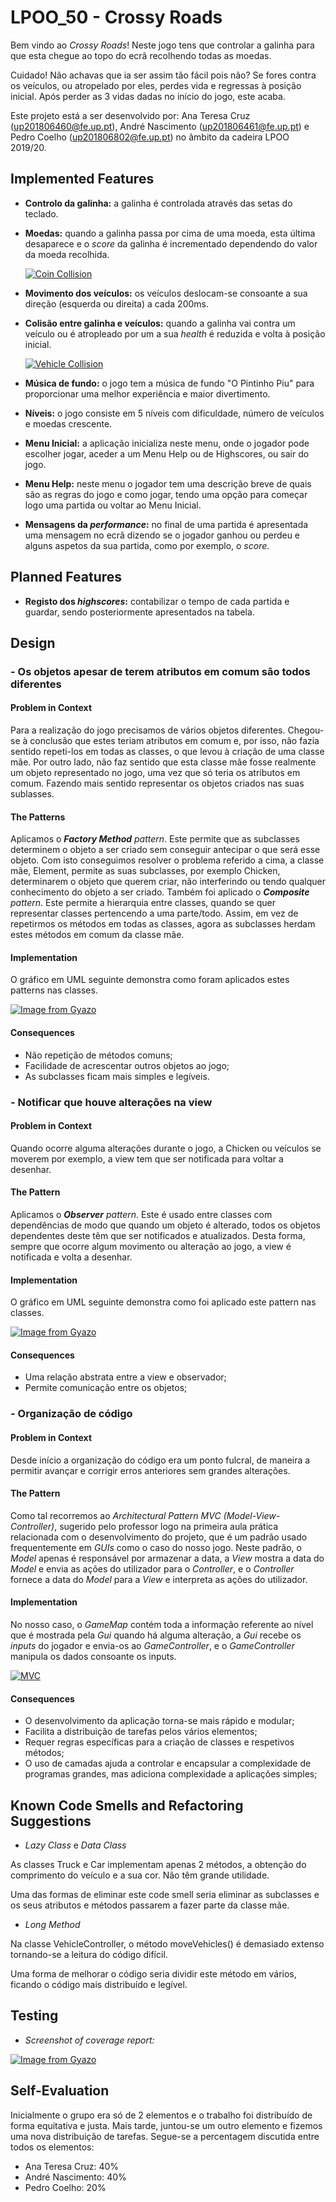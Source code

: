 # LPOO_50 - Crossy Roads

Bem vindo ao _Crossy Roads_! Neste jogo tens que controlar a galinha para que esta chegue ao topo do ecrã recolhendo todas as moedas.

Cuidado! Não achavas que ia ser assim tão fácil pois não? Se fores contra os veículos, ou atropelado por eles, perdes vida e regressas à posição inicial. Após perder as 3 vidas dadas no início do jogo, este acaba.

Este projeto está a ser desenvolvido por: Ana Teresa Cruz (up201806460@fe.up.pt), André Nascimento (up201806461@fe.up.pt) e Pedro Coelho (up201806802@fe.up.pt) no âmbito da cadeira LPOO 2019/20.

## Implemented Features 

- **Controlo da galinha:** a galinha é controlada através das setas do teclado.
- **Moedas:** quando a galinha passa por cima de uma moeda, esta última desaparece e o _score_ da galinha é incrementado dependendo do valor da moeda recolhida.

    [![Coin Collision](https://i.gyazo.com/05353e3bb1c16635ddc19c38356e0810.gif)](https://gyazo.com/05353e3bb1c16635ddc19c38356e0810)

- **Movimento dos veículos:** os veículos deslocam-se consoante a sua direção (esquerda ou direita) a cada 200ms.
- **Colisão entre galinha e veículos:** quando a galinha vai contra um veículo ou é atropleado por um a sua _health_ é reduzida e volta à posição inicial.

    [![Vehicle Collision](https://i.gyazo.com/63df273c94498e994c27186b530ddefa.gif)](https://gyazo.com/63df273c94498e994c27186b530ddefa)

- **Música de fundo:** o jogo tem a música de fundo "O Pintinho Piu" para proporcionar uma melhor experiência e maior divertimento.
- **Níveis:** o jogo consiste em 5 níveis com dificuldade, número de veículos e moedas crescente.
- **Menu Inicial:** a aplicação inicializa neste menu, onde o jogador pode escolher jogar, aceder a um Menu Help ou de Highscores, ou sair do jogo.
- **Menu Help:** neste menu o jogador tem uma descrição breve de quais são as regras do jogo e como jogar, tendo uma opção para começar logo uma partida ou voltar ao Menu Inicial.   
- **Mensagens da _performance_:** no final de uma partida é apresentada uma mensagem no ecrã dizendo se o jogador ganhou ou perdeu e alguns aspetos da sua partida, como por exemplo, o _score_.
 
## Planned Features

- **Registo dos _highscores_:** contabilizar o tempo de cada partida e guardar, sendo posteriormente apresentados na tabela.

## Design

### - Os objetos apesar de terem atributos em comum são todos diferentes

#### Problem in Context

Para a realização do jogo precisamos de vários objetos diferentes. Chegou-se à conclusão que estes teriam atributos em comum e, por isso, não fazia sentido repeti-los em todas as classes, o que levou à criação de uma classe mãe.
Por outro lado, não faz sentido que esta classe mãe fosse realmente um objeto representado no jogo, uma vez que só teria os atributos em comum. Fazendo mais sentido representar os objetos criados nas suas sublasses.

#### The Patterns

Aplicamos o _**Factory Method**_ _pattern_. Este permite que as subclasses determinem o objeto a ser criado sem conseguir antecipar o que será esse objeto. Com isto conseguimos resolver o problema referido a cima, a classe mãe, Element, permite as suas subclasses, por exemplo Chicken, determinarem o objeto que querem criar, não interferindo ou tendo qualquer conhecimento do objeto a ser criado.
Também foi aplicado o _**Composite**_ _pattern_. Este permite a hierarquia entre classes, quando se quer representar classes pertencendo a uma parte/todo. Assim, em vez de repetirmos os métodos em todas as classes, agora as subclasses herdam estes métodos em comum da classe mãe.

#### Implementation
O gráfico em UML seguinte demonstra como foram aplicados estes patterns nas classes.

[![Image from Gyazo](https://i.gyazo.com/af6e6d09cc0b7abdb3a8862e4b31a973.png)](https://gyazo.com/af6e6d09cc0b7abdb3a8862e4b31a973)

#### Consequences

- Não repetição de métodos comuns;
- Facilidade de acrescentar outros objetos ao jogo;
- As subclasses ficam mais simples e legíveis.

### - Notificar que houve alterações na view

#### Problem in Context

Quando ocorre alguma alterações durante o jogo, a Chicken ou veículos se moverem por exemplo, a view tem que ser notificada para voltar a desenhar.

#### The Pattern

Aplicamos o _**Observer**_ _pattern_. Este é usado entre classes com dependências de modo que quando um objeto é alterado, todos os objetos dependentes deste têm que ser notificados e atualizados. Desta forma, sempre que ocorre algum movimento ou alteração ao jogo, a view é notificada e volta a desenhar.

#### Implementation
O gráfico em UML seguinte demonstra como foi aplicado este pattern nas classes.

[![Image from Gyazo](https://i.gyazo.com/98fc64d7ec1815f01be4c2108791a78e.png)](https://gyazo.com/98fc64d7ec1815f01be4c2108791a78e)

#### Consequences

- Uma relação abstrata entre a view e observador;
- Permite comunicação entre os objetos;

### - Organização de código

#### Problem in Context

Desde início a organização do código era um ponto fulcral, de maneira a permitir avançar e corrigir erros anteriores sem grandes alterações.

#### The Pattern

Como tal recorremos ao _Architectural Pattern_ _MVC (Model-View-Controller)_, sugerido pelo professor logo na primeira aula prática relacionada com o desenvolvimento do projeto, que é um padrão usado frequentemente em _GUIs_ como o caso do nosso jogo.
Neste padrão, o _Model_ apenas é responsável por armazenar a data, a _View_ mostra a data do _Model_ e envia as ações do utilizador para o _Controller_, e o _Controller_ fornece a data do _Model_ para a _View_ e interpreta as ações do utilizador.

#### Implementation

No nosso caso, o _GameMap_ contém toda a informação referente ao nível que é mostrada pela _Gui_ quando há alguma alteração, a _Gui_ recebe os _inputs_ do jogador e envia-os ao _GameController_, e o _GameController_ manipula os dados consoante os inputs.

[![MVC](https://i.gyazo.com/0efec72c41247b5e6ce85dabb795bb89.png)](https://gyazo.com/0efec72c41247b5e6ce85dabb795bb89)

#### Consequences

- O desenvolvimento da aplicação torna-se mais rápido e modular;
- Facilita a distribuição de tarefas pelos vários elementos;
- Requer regras específicas para a criação de classes e respetivos métodos;
- O uso de camadas ajuda a controlar e encapsular a complexidade de programas grandes, mas adiciona complexidade a aplicações simples;

## Known Code Smells and Refactoring Suggestions

- _Lazy Class_ e _Data Class_

As classes Truck e Car implementam apenas 2 métodos, a obtenção do comprimento do veículo e a sua cor. Não têm grande utilidade.

Uma das formas de eliminar este code smell seria eliminar as subclasses e os seus atributos e métodos passarem a fazer parte da classe mãe.

- _Long Method_

Na classe VehicleController, o método moveVehicles() é demasiado extenso tornando-se a leitura do código difícil.

Uma forma de melhorar o código seria dividir este método em vários, ficando o código mais distribuído e legível.

## Testing

- _Screenshot of coverage report:_

[![Image from Gyazo](https://i.gyazo.com/6ea410024fbc031f7a1962c2f08905b1.png)](https://gyazo.com/6ea410024fbc031f7a1962c2f08905b1)

## Self-Evaluation

Inicialmente o grupo era só de 2 elementos e o trabalho foi distribuído de forma equitativa e justa. Mais tarde, juntou-se um outro elemento e fizemos uma nova distribuição de tarefas. Segue-se a percentagem discutida entre todos os elementos:

- Ana Teresa Cruz: 40% 
- André Nascimento: 40%
- Pedro Coelho: 20%